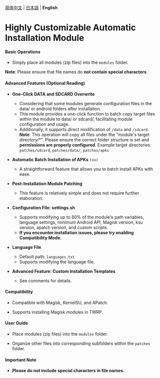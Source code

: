 
[简体中文](README.md) | [日本語](README_JP.md) | **English**

# Highly Customizable Automatic Installation Module

#### Basic Operations


- Simply place all modules (zip files) into the `modules` folder.

**Note**: Please ensure that file names do **not contain special characters**.

#### Advanced Features (Optional Reading)


- **One-Click DATA and SDCARD Overwrite**
  - Considering that some modules generate configuration files in the data/ or android folders after installation.
  - This module provides a one-click function to batch copy target files within the module to data/ or sdcard/, facilitating module configuration and usage.
  - Additionally, it supports direct modification of `/data` and `/sdcard`.
  **Note**: This operation will copy all files under the "module's target directory/*". Please ensure the correct folder structure is set and **permissions are properly configured**.
  Example target directories: `patches/sdcard`, `patches/data/`, `patches/apks`


- **Automatic Batch Installation of APKs** `(su)`
  - A straightforward feature that allows you to batch install APKs with ease.


- **Post-Installation Module Patching**
  - This feature is relatively simple and does not require further elaboration.


- **Configuration File: settings.sh**
  - Supports modifying up to 80% of the module's path variables, language settings, minimum Android API, Magisk version, ksu version, apatch version, and custom scripts.
  - **If you encounter installation issues, please try enabling **Compatibility Mode**.**


- **Language File**
  - Default path: `languages.txt`
  - Supports modifying the language file.


- **Advanced Feature: Custom Installation Templates**
  - See comments for details.

#### Compatibility


- Compatible with Magisk, KernelSU, and APatch.

- Supports installing Magisk modules in TWRP.

#### User Guide


- Place modules (zip files) into the `modules` folder.

- Organize other files into corresponding subfolders within the `patches` folder.

#### Important Note


- **Please do not include special characters in file names.**